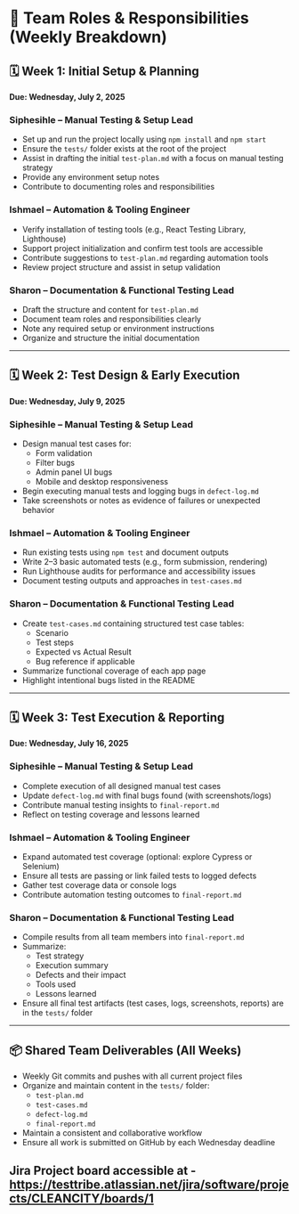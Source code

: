 # 👥 Team Roles & Responsibilities (Weekly Breakdown)

## 🗓️ Week 1: Initial Setup & Planning  
**Due: Wednesday, July 2, 2025**

### Siphesihle – Manual Testing & Setup Lead
- Set up and run the project locally using `npm install` and `npm start`
- Ensure the `tests/` folder exists at the root of the project
- Assist in drafting the initial `test-plan.md` with a focus on manual testing strategy
- Provide any environment setup notes
- Contribute to documenting roles and responsibilities

### Ishmael – Automation & Tooling Engineer
- Verify installation of testing tools (e.g., React Testing Library, Lighthouse)
- Support project initialization and confirm test tools are accessible
- Contribute suggestions to `test-plan.md` regarding automation tools
- Review project structure and assist in setup validation

### Sharon – Documentation & Functional Testing Lead
- Draft the structure and content for `test-plan.md`
- Document team roles and responsibilities clearly
- Note any required setup or environment instructions
- Organize and structure the initial documentation

---

## 🗓️ Week 2: Test Design & Early Execution  
**Due: Wednesday, July 9, 2025**

### Siphesihle – Manual Testing & Setup Lead
- Design manual test cases for:
  - Form validation
  - Filter bugs
  - Admin panel UI bugs
  - Mobile and desktop responsiveness
- Begin executing manual tests and logging bugs in `defect-log.md`
- Take screenshots or notes as evidence of failures or unexpected behavior

### Ishmael – Automation & Tooling Engineer
- Run existing tests using `npm test` and document outputs
- Write 2–3 basic automated tests (e.g., form submission, rendering)
- Run Lighthouse audits for performance and accessibility issues
- Document testing outputs and approaches in `test-cases.md`

### Sharon – Documentation & Functional Testing Lead
- Create `test-cases.md` containing structured test case tables:
  - Scenario
  - Test steps
  - Expected vs Actual Result
  - Bug reference if applicable
- Summarize functional coverage of each app page
- Highlight intentional bugs listed in the README

---

## 🗓️ Week 3: Test Execution & Reporting  
**Due: Wednesday, July 16, 2025**

### Siphesihle – Manual Testing & Setup Lead
- Complete execution of all designed manual test cases
- Update `defect-log.md` with final bugs found (with screenshots/logs)
- Contribute manual testing insights to `final-report.md`
- Reflect on testing coverage and lessons learned

### Ishmael – Automation & Tooling Engineer
- Expand automated test coverage (optional: explore Cypress or Selenium)
- Ensure all tests are passing or link failed tests to logged defects
- Gather test coverage data or console logs
- Contribute automation testing outcomes to `final-report.md`

### Sharon – Documentation & Functional Testing Lead
- Compile results from all team members into `final-report.md`
- Summarize:
  - Test strategy
  - Execution summary
  - Defects and their impact
  - Tools used
  - Lessons learned
- Ensure all final test artifacts (test cases, logs, screenshots, reports) are in the `tests/` folder

---

## 📦 Shared Team Deliverables (All Weeks)
- Weekly Git commits and pushes with all current project files
- Organize and maintain content in the `tests/` folder:
  - `test-plan.md`
  - `test-cases.md`
  - `defect-log.md`
  - `final-report.md`
- Maintain a consistent and collaborative workflow
- Ensure all work is submitted on GitHub by each Wednesday deadline

## Jira Project board accessible at - https://testtribe.atlassian.net/jira/software/projects/CLEANCITY/boards/1
